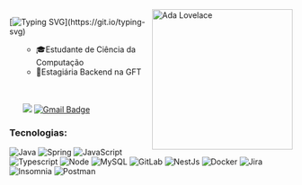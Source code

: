 <img align="right" width="250" src="https://stemettes.org/zine/wp-content/uploads/sites/3/2021/08/magicalGirlAda_1_big.gif" title="Ada Lovelace"/>

[![Typing SVG](https://readme-typing-svg.herokuapp.com?font=Fira+Code&pause=2000&color=34F700&width=400&lines=👩🏽‍💻Hi+there,+i'm+Isabella+Suto;)](https://git.io/typing-svg)




<ul>
  
- 🎓Estudante de Ciência da Computação
- 💼Estagiária Backend na GFT

<br>
<br>
<div align="">

<a href="https://linkedin.com/in/isabella-suto2/"><img src="https://img.shields.io/badge/-LinkedIn-0077B5?style=flat&logo=Linkedin&logoColor=white"/></a>
[![Gmail Badge](https://img.shields.io/badge/-isa.suto2@gmail.com-4B275F?style=flat-square&logo=Gmail&logoColor=white&link=mailto:SEU-EMAIL)](mailto:isa.suto2@gmail.com)
</div>
</ul>

### Tecnologias:

  ![Java](https://img.shields.io/badge/-Java-007396?style=flat&logo=Java&logoColor=)
  ![Spring](https://img.shields.io/badge/-Spring-6DB33F?style=flat&logo=spring&logoColor=white)
  ![JavaScript](https://img.shields.io/badge/-JavaScript-333333?style=flat&logo=javascript)
   ![Typescript](https://img.shields.io/badge/-TypeScript-007ACC?style=flat&logo=Java&logoColor=007396)
  ![Node](https://img.shields.io/badge/Node.js-43853D?style=flat&logo=node.js&logoColor=white)
   ![MySQL](https://img.shields.io/badge/-MySQL-333333?style=flat&logo=mysql)
  ![GitLab](https://img.shields.io/badge/-GitLab-330F63?style=flat&logo=Flutter)
  ![NestJs](https://img.shields.io/badge/-NestJS-E0234E?style=flat&logo=nestjs&logoColor=white)
  ![Docker](https://img.shields.io/badge/-Docker-333333?style=flat&logo=docker)
  ![Jira](https://img.shields.io/badge/-JIRA-0052CC?style=flat-square&logo=jira)
  ![Insomnia](https://img.shields.io/badge/-Insomnia-4B275F?style=flat&logo=insomnia)
  ![Postman](https://img.shields.io/badge/-Postman-333333?style=flat&logo=postman)
